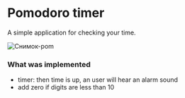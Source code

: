 # Pomodoro timer
A simple application for checking your time.

![Снимок-pom](https://user-images.githubusercontent.com/39487464/215758424-87f943bf-a7d2-43d7-8e9e-06e7926ed1b9.JPG)

### What was implemented
- timer: then time is up, an user will hear an alarm sound
- add zero if digits are less than 10
